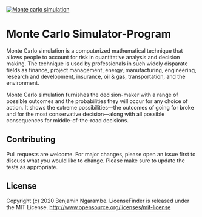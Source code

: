 ﻿<a href="https://www.instagram.com/ngarambe_benjamin/">
  <img src="https://upload.wikimedia.org/wikipedia/commons/8/84/Pi_30K.gif" alt="  Monte carlo simulation" >
</a>

# Monte Carlo Simulator-Program
Monte Carlo simulation is a computerized mathematical technique that allows people to account for risk in quantitative analysis and decision making. The technique is used by professionals in such widely disparate fields as finance, project management, energy, manufacturing, engineering, research and development, insurance, oil & gas, transportation, and the environment.

Monte Carlo simulation furnishes the decision-maker with a range of possible outcomes and the probabilities they will occur for any choice of action. It shows the extreme possibilities—the outcomes of going for broke and for the most conservative decision—along with all possible consequences for middle-of-the-road decisions.
## Contributing
Pull requests are welcome. For major changes, please open an issue first to discuss what you would like to change. Please make sure to update the tests as appropriate.

## License
Copyright (c) 2020 Benjamin Ngarambe.
LicenseFinder is released under the MIT License. http://www.opensource.org/licenses/mit-license
